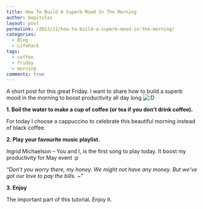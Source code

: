 ```yaml
---
title: How To Build A Superb Mood In The Morning
author: bepitulaz
layout: post
permalink: /2013/11/how-to-build-a-superb-mood-in-the-morning/
categories:
  - Blog
  - Lifehack
tags:
  - coffee
  - friday
  - morning
comments: true
---
```

A short post for this great Friday. I want to share how to build a superb mood in the morning to boost productivity all day long <img src="http://asep.co/wp-includes/images/smilies/icon_biggrin.gif" alt=":D" class="wp-smiley" /> 

**1. Boil the water to make a cup of coffee (or tea if you don&#8217;t drink coffee).**

For today I choose a cappuccino to celebrate this beautiful morning instead of black coffee.

**2. Play your favourite music playlist.**

Ingrid Michaelson &#8211; You and I, is the first song to play today. It boost my productivity for May event :p

*&#8220;Don&#8217;t you worry there, my honey. We might not have any money. But we&#8217;ve got our love to pay the bills. ~&#8221;*

**3. Enjoy**

The important part of this tutorial. Enjoy it.